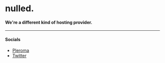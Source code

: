 # nulled.
#### We're a different kind of hosting provider.

---

#### Socials
- [Pleroma](https://pl.nulled.llc/nulled)
- [Twitter](https://twitter.com/nulledllc)
